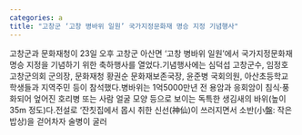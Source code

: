 ```yaml
---
categories: a
title: "고창군 ‘고창 병바위 일원’ 국가지정문화재 명승 지정 기념행사"
---
```

고창군과 문화재청이 23일 오후 고창군 아산면 ‘고창 병바위 일원’에서 국가지정문화재 명승 지정을 기념하기 위한 축하행사를 열었다.기념행사에는 심덕섭 고창군수, 임정호 고창군의회 군의장, 문화재청 황권순 문화재보존국장, 윤준병 국회의원, 아산초등학교 학생들과 지역주민 등이 참석했다.병바위는 1억5000만년 전 용암과 응회암이 침식·풍화되어 엎어진 호리병 또는 사람 얼굴 모양 등으로 보이는 독특한 생김새의 바위(높이 35m 정도)다.전설로 ‘잔칫집에서 몹시 취한 신선(神仙)이 쓰러지면서 소반(小盤: 작은 밥상)을 걷어차자 술병이 굴러